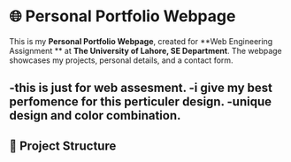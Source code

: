 # 🌐 Personal Portfolio Webpage

This is my **Personal Portfolio Webpage**, 
created for **Web Engineering Assignment ** at **The University of Lahore, SE Department**. 
The webpage showcases my projects, personal details, and a contact form.


-this is just for web assesment.
-i give my best perfomence for this perticuler design.
-unique design and color combination.
---

## 📂 Project Structure
